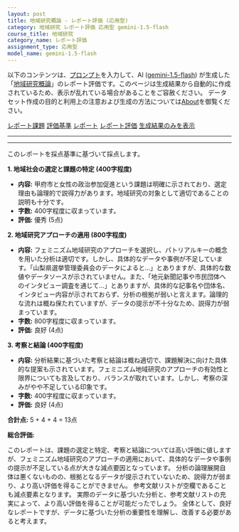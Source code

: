 ```yaml
---
layout: post
title: 地域研究概論 - レポート評価 (応用型)
category: 地域研究 レポート評価 応用型 gemini-1.5-flash
course_title: 地域研究
category_name: レポート評価
assignment_type: 応用型
model_name: gemini-1.5-flash
---
```


以下のコンテンツは、[プロンプト](http://127.0.0.1:8000/generated/地域研究/gemini-1.5-flash/prompt_レポート評価-応用型.md)を入力して、AI ([gemini-1.5-flash](contents/gemini-1.5-flash)) が生成した「[地域研究概論](/contents/地域研究/)」のレポート評価です。このページは生成結果から自動的に作成されているため、表示が乱れている場合があることをご容赦ください。
データセット作成の目的と利用上の注意および生成の方法については[About](/About)を御覧ください。

[レポート課題](../レポート課題-応用型)
[評価基準](../評価基準-応用型)
[レポート](../レポート-応用型)
[レポート評価](../レポート評価-応用型)
[生成結果のみを表示](http://127.0.0.1:8000/generated/地域研究/gemini-1.5-flash/レポート評価-応用型.md)
  

***
***
  
このレポートを採点基準に基づいて採点します。

**1. 地域社会の選定と課題の特定 (400字程度)**

* **内容:** 甲府市と女性の政治参加促進という課題は明確に示されており、選定理由も論理的で説得力があります。地域研究の対象として適切であることの説明も十分です。
* **字数:** 400字程度に収まっています。
* **評価:** 優秀 (5点)


**2. 地域研究アプローチの適用 (800字程度)**

* **内容:** フェミニズム地域研究のアプローチを選択し、パトリアルキーの概念を用いた分析は適切です。しかし、具体的なデータや事例が不足しています。「山梨県選挙管理委員会のデータによると…」とありますが、具体的な数値やデータソースが示されていません。また、「地元新聞記事や市民団体へのインタビュー調査を通じて…」とありますが、具体的な記事名や団体名、インタビュー内容が示されておらず、分析の根拠が弱いと言えます。論理的な流れは概ね保たれていますが、データの提示が不十分なため、説得力が弱まっています。
* **字数:** 800字程度に収まっています。
* **評価:** 良好 (4点)


**3. 考察と結論 (400字程度)**

* **内容:** 分析結果に基づいた考察と結論は概ね適切で、課題解決に向けた具体的な提案も示されています。フェミニズム地域研究のアプローチの有効性と限界についても言及しており、バランスが取れています。しかし、考察の深みがやや不足している印象です。
* **字数:** 400字程度に収まっています。
* **評価:** 良好 (4点)


**合計点:** 5 + 4 + 4 = 13点

**総合評価:**

このレポートは、課題の選定と特定、考察と結論については高い評価に値しますが、フェミニズム地域研究のアプローチの適用において、具体的なデータや事例の提示が不足している点が大きな減点要因となっています。  分析の論理展開自体は悪くないものの、根拠となるデータが提示されていないため、説得力が弱まり、より高い評価を得ることができません。  参考文献リストが空欄であることも減点要素となります。  実際のデータに基づいた分析と、参考文献リストの充実によって、より高い評価を得ることが可能だったでしょう。  全体として、良好なレポートですが、データに基づいた分析の重要性を理解し、改善する必要があると考えます。
